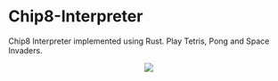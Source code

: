 # Chip8-Interpreter
Chip8 Interpreter implemented using Rust. Play Tetris, Pong and Space Invaders.

<p align="center">
    <img src="https://github.com/JPDye/Chip8-Interpreter/blob/main/imgs/pong.png" />
</p>
